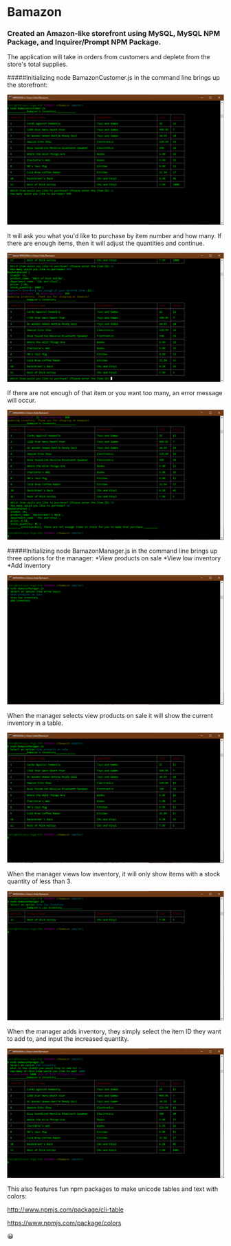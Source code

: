 # Bamazon

### Created an Amazon-like storefront using MySQL, MySQL NPM Package, and Inquirer/Prompt NPM Package.

The application will take in orders from customers and deplete from the store's total supplies.


#####Initializing node BamazonCustomer.js in the command line brings up the storefront:

![Screenshot](/BamazonPNG/customerjs_buyproduct.PNG)

It will ask you what you'd like to purchase by item number and how many.
If there are enough items, then it will adjust the quantities and continue.

![Screenshot](/BamazonPNG/customerjs_boughtproduct.PNG)

If there are not enough of that item or you want too many, an error message will occur.

![Screenshot](/BamazonPNG/customerjs_notenough.PNG)

#####Initializing node BamazonManager.js in the command line brings up three options for the manager:
    *View products on sale
    *View low inventory
    *Add inventory

![Screenshot](/BamazonPNG/managerjs_choices.PNG)

When the manager selects view products on sale it will show the current inventory in a table.

![Screenshot](/BamazonPNG/managerjs_viewproducts.PNG)

When the manager views low inventory, it will only show items with a stock quantity of less than 3.

![Screenshot](/BamazonPNG/managerjs_lowinventory.PNG)

When the manager adds inventory, they simply select the item ID they want to add to, and input the increased quantity.

![Screenshot](/BamazonPNG/managerjs_addinventory.PNG)


This also features fun npm packages to make unicode tables and text with colors:

http://www.npmjs.com/package/cli-table

https://www.npmjs.com/package/colors


:grinning: